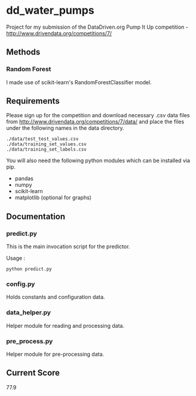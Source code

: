 # dd_water_pumps
Project for my submission of the DataDriven.org Pump It Up competition - http://www.drivendata.org/competitions/7/

## Methods

### Random Forest

I made use of scikit-learn's RandomForestClassifier model.

## Requirements

Please sign up for the competition and download necessary .csv data files from http://www.drivendata.org/competitions/7/data/ and place the files under the following names in the data directory.

```
./data/test_test_values.csv
./data/training_set_values.csv
./data/training_set_labels.csv
```

You will also need the following python modules which can be installed via pip.

* pandas
* numpy
* scikit-learn
* matplotlib (optional for graphs)

## Documentation

### predict.py

This is the main invocation script for the predictor.

Usage : 
```
python predict.py
```

### config.py

Holds constants and configuration data.

### data_helper.py

Helper module for reading and processing data.

### pre_process.py #

Helper module for pre-processing data.

## Current Score

77.9